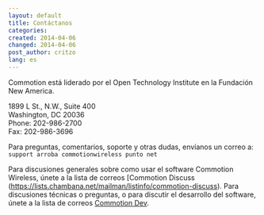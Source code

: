 ```yaml
---
layout: default
title: Contáctanos
categories:
created: 2014-04-06
changed: 2014-04-06
post_author: critzo
lang: es
---
```


Commotion está liderado por el Open Technology Institute en la Fundación New America.

1899 L St., N.W., Suite 400 <br />
Washington, DC 20036 <br />
Phone: 202-986-2700 <br />
Fax: 202-986-3696 <br />

Para preguntas, comentarios, soporte y otras dudas, envíanos un correo a:
<code>support arroba commotionwireless punto net</code>

Para discusiones generales sobre como usar el software Commotion Wireless, únete a la lista de correos [Commotion Discuss (https://lists.chambana.net/mailman/listinfo/commotion-discuss). Para discusiones técnicas o preguntas, o para discutir el desarrollo del software, únete a la lista de correos [Commotion Dev](https://lists.chambana.net/mailman/listinfo/commotion-announce).
